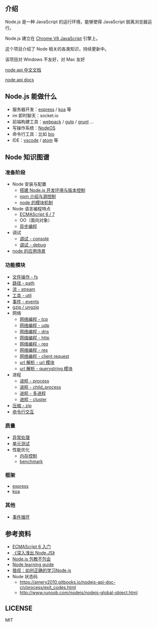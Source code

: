 ## 介绍

Node.js 是一种 JavaScript 的运行环境，能够使得 JavaScript 脱离浏览器运行。

Node.js 建立在 [Chrome V8 JavaScript](https://developers.google.com/v8/)  引擎上。

这个项目介绍了 Node 相关的各类知识，持续更新中。

该项目对 Windows 不友好，对 Mac 友好

[node api 中文文档](http://nodejs.cn/api/)

[node api docs](https://nodejs.org/en/docs/)

## Node.js 能做什么

+   服务器开发：[express](https://github.com/expressjs/express) / [koa](https://github.com/koajs/koa) 等
+   im 即时聊天：socket.io
+   前端构建工具：[webpack](https://github.com/webpack) / [gulp](https://github.com/gulpjs/gulp) / [grunt](https://github.com/gruntjs/grunt) …
+   写操作系统：[NodeOS](https://github.com/NodeOS/NodeOS)
+   命令行工具：比如 [bio](https://github.com/weidian-inc/bio-cli)
+   IDE：[vscode](https://github.com/Microsoft/vscode) / [atom](https://github.com/atom/atom) 等

## Node 知识图谱

### 准备阶段

+   Node 安装与配置
    +   [搭建 Node.js 开发环境与版本控制](./搭建Node.js开发环境与版本控制)
    +   [npm 介绍与源控制](./npm介绍与源控制)
    +   [node 的模块机制](./node的模块机制)
+   Node 语言编程特点
    +   [ECMAScript 6 / 7](http://es6.ruanyifeng.com/)
    +   OO（面向对象）
    +   [异步编程](./异步编程)
+   调试
    +   [调试 - console](./调试-console)
    +   [调试 - debug](./调试-debug)
+   [node 的应用场景](./node的应用场景)

### 功能模块

+   [文件操作 - fs](./文件操作-fs)
+   [路径 - path](./路径-path)
+   [流 - stream](./流-stream)
+   [工具 - util](./工具-util)
+   [事件 - events](./事件-events)
+   [gzip / ungzip](./gzip-ungzip)
+   网络
    +   [网络编程 - tcp](./网络编程-tcp)
    +   [网络编程 - udp](./网络编程-udp)
    +   [网络编程 - dns](./网络编程-dns)
    +   [网络编程 - http](./网络编程-http)
    +   [网络编程 - req](./网络编程-req)
    +   [网络编程 - res](./网络编程-res)
    +   [网络编程 - client request](./网络编程-client-request)
    +   [url 解析 - url 模块](./url解析-url模块)
    +   [url 解析 - querystring 模块](./url解析-querystring模块)
+   进程
    +   [进程 - process](./进程-process)
    +   [进程 - child_process](./进程-child_process)
    +   [进程 - 多进程](./进程-多进程)
    +   [进程 - cluster](./进程-cluster)
+   [压缩 - zip](./压缩-zip)
+   [命令行交互](./命令行交互)

### 质量

+   [异常处理](./异常处理)
+   [单元测试](./单元测试)
+   性能优化
    +   [内存控制](./内存控制)
    +   [benchmark](./benchmark)

### 框架

+   [express](./express)
+   [koa](./koa)

### 其他

+   [事件循环](./事件循环)

## 参考资料

+   [ECMAScript 6 入门](http://es6.ruanyifeng.com/)
+   [《深入浅出 Node.JS》](https://www.amazon.cn/dp/B00GOM5IL4/ref=sr_1_1?ie=UTF8&qid=1523943449&sr=8-1&keywords=%E6%B7%B1%E5%85%A5%E6%B5%85%E5%87%BAnode.js)
+   [Node.js 包教不包会](https://github.com/alsotang/node-lessons)
+   [Node learning guide](https://github.com/chyingp/nodejs-learning-guide/blob/master/README.md)
+   [狼叔：如何正确的学习Node.js](https://github.com/i5ting/How-to-learn-node-correctly)
+   Node 状态码
    +   https://amery2010.gitbooks.io/nodejs-api-doc-cn/process/exit_codes.html
    +   http://www.runoob.com/nodejs/nodejs-global-object.html

## LICENSE

MIT